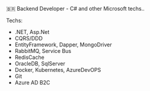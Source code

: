 🇧🇷 Backend Developer - C# and other Microsoft techs..

Techs:

- .NET, Asp.Net
- CQRS/DDD
- EntityFramework, Dapper, MongoDriver
- RabbitMQ, Service Bus
- RedisCache
- OracleDB, SqlServer
- Docker, Kubernetes, AzureDevOPS
- Git
- Azure AD B2C
